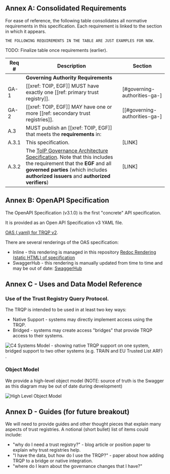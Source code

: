 
[//]: # (Pandoc Formatting Macros)

[//]: # (# This is an annex {#sec:annexA .normative})

[//]: # (With some text)

[//]: # (# This is another annex {#sec:annexB .informative})

[//]: # (With some more text)

##  Annex A: Consolidated Requirements

For ease of reference, the following table consolidates all normative requirements in this specification. Each requirement is linked to the section in which it appears.

`THE FOLLOWING REQUIREMENTS IN THE TABLE ARE JUST EXAMPLES FOR NOW.`

TODO: Finalize table once requirements (earlier).

| Req # | Description | Section |
|---------|--------------|-----------|
| | **Governing Authority Requirements**| |
| GA-1 | [[xref: TOIP, EGF]] MUST have exactly one [[ref: primary trust registry]]. | [#governing-authorities-ga-] |
| GA-2 | [[xref: TOIP, EGF]] MAY have one or more [[ref: secondary trust registries]].| [[#governing-authorities-ga-]|
|A.3|MUST publish an [[xref: TOIP, EGF]] that meets the **requirements** in: 
|A.3.1|    This specification. | [LINK]
|A.3.2| The [ToIP Governance Architecture Specification](https://wiki.trustoverip.org/pages/viewpage.action?pageId=71241). Note that this includes the requirement that the **EGF** and all **governed parties** (which includes **authorized issuers** and **authorized verifiers**) |[LINK]|


## Annex B: OpenAPI Specification

The OpenAPI Specification (v3.1.0) is the first "concrete" API specification. 

It is provided as an Open API Specification v3 YAML file. 

[OAS (.yaml) for TRQP v2](https://github.com/trustoverip/tswg-trust-registry-protocol/blob/main/api/toip-tswg-trustregistryprotocol-v2.yaml). 

There are several renderings of the OAS specification:

* Inline - this rendering is managed in this repository [Redoc Rendering (static HTML) of specification](./api/redoc-static.html)
* SwaggerHub - this rendering is manually updated from time to time and may be out of date: [SwaggerHub](https://app.swaggerhub.com/apis-docs/continuumloop/trust-over_ip_trust_registry_protocol_res_tful_api_v_2/2.0.0) 


## Annex C - Uses and Data Model Reference

### Use of the Trust Registry Query Protocol.

The TRQP is intended to be used in at least two key ways:

* Native Support - systems may directly implement access using the TRQP.
* Bridged - systems may create access "bridges" that provide TRQP access to their systems.

![C4 Systems Model - showing native TRQP support on one system, bridged support to two other systems (e.g. TRAIN and EU Trusted List ARF)](./images/puml/protocol-bridging.png).


### Object Model

We provide a high-level object model (NOTE: source of truth is the Swagger as this diagram may be out of date during development)

![High Level Object Model](./images/puml/highlevel.png)

## Annex D - Guides (for future breakout)

We will need to provide guides and other thought pieces that explain many aspects of trust registries. A notional (short bullet) list of items could include:
* "why do I need a trust registry?" - blog article or position paper to explain why trust registries help.
* "I have the data, but how do I use the TRQP?" - paper about how adding TRQP to a bridge or native integration.
* "where do I learn about the governance changes that I have?"